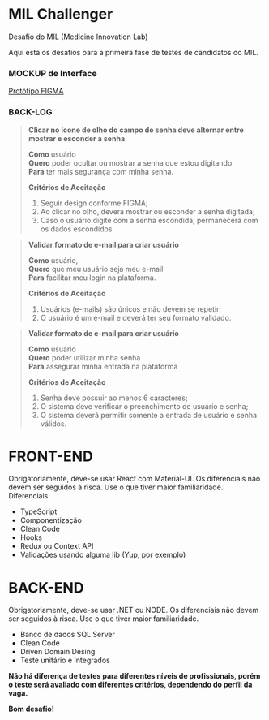 # MIL Challenger
Desafio do MIL (Medicine Innovation Lab)

Aqui está os desafios para a primeira fase de testes de candidatos do MIL. 


### MOCKUP de Interface
[Protótipo FIGMA](https://www.figma.com/proto/VzVzm30AF0JotxAvq4joqp/Front-end_prototype_teste?node-id=248%3A378&viewport=338%2C450%2C0.25&scaling=min-zoom)


### BACK-LOG 
> **Clicar no ícone de olho do campo de senha deve alternar entre mostrar e esconder a senha**  
>
> **Como** usuário  
> **Quero** poder ocultar ou mostrar a senha que estou digitando  
> **Para** ter mais segurança com minha senha.
> 
> **Critérios de Aceitação**  
> <ol>
> 	<li>Seguir design conforme FIGMA;</li>
> 	<li>Ao clicar no olho, deverá mostrar ou esconder a senha digitada;</li>
>	<li>Caso o usuário digite com a senha escondida, permanecerá com os dados escondidos.</li>
> </ol>
> 

> **Validar formato de e-mail para criar usuário**
> 
> **Como** usuário,  
> **Quero** que meu usuário seja meu e-mail  
> **Para** facilitar meu login na plataforma.
> 
> **Critérios de Aceitação**  
> <ol>
> 	<li>Usuários (e-mails) são únicos e não devem se repetir;</li>
>	<li>O usuário é um e-mail e deverá ter seu formato validado.</li>
> </ol>

> **Validar formato de e-mail para criar usuário**
>
> **Como** usuário   
> **Quero** poder utilizar minha senha   
> **Para** assegurar minha entrada na plataforma  
> 
> **Critérios de Aceitação**  
> <ol>
> 	<li>Senha deve possuir ao menos 6 caracteres;</li>
>	<li>O sistema deve verificar o preenchimento de usuário e senha;</li>
>	<li>O sistema deverá permitir somente a entrada de usuário e senha válidos.</li>
> </ol>


# FRONT-END
Obrigatoriamente, deve-se usar React com Material-UI. Os diferenciais não devem ser seguidos à risca. Use o que tiver maior familiaridade.
Diferenciais:
- TypeScript
- Componentização
- Clean Code
- Hooks
- Redux ou Context API
- Validações usando alguma lib (Yup, por exemplo)


# BACK-END
Obrigatoriamente, deve-se usar .NET ou NODE. Os diferenciais não devem ser seguidos à risca. Use o que tiver maior familiaridade.
- Banco de dados SQL Server
- Clean Code
- Driven Domain Desing
- Teste unitário e Integrados

**Não há diferença de testes para diferentes níveis de profissionais, porém o teste será avaliado com diferentes critérios, dependendo do perfil da vaga.**

**Bom desafio!**
